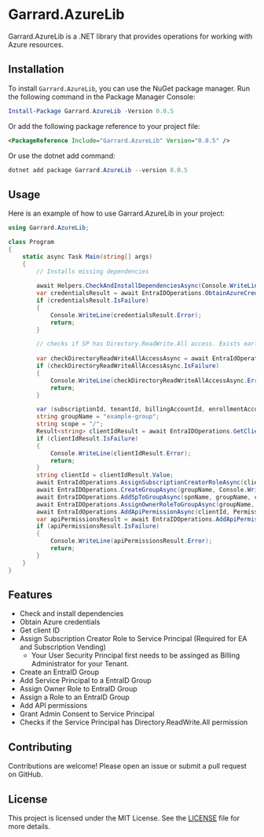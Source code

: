 # Garrard.AzureLib

Garrard.AzureLib is a .NET library that provides operations for working with Azure resources.

## Installation

To install `Garrard.AzureLib`, you can use the NuGet package manager. Run the following command in the Package Manager Console:

```powershell
Install-Package Garrard.AzureLib -Version 0.0.5
```

Or add the following package reference to your project file:

```xml
<PackageReference Include="Garrard.AzureLib" Version="0.0.5" />
```

Or use the dotnet add command:

```powershell
dotnet add package Garrard.AzureLib --version 0.0.5
```

## Usage

Here is an example of how to use Garrard.AzureLib in your project:

```csharp
using Garrard.AzureLib;

class Program
{
    static async Task Main(string[] args)
    {
        // Installs missing dependencies
        
        await Helpers.CheckAndInstallDependenciesAsync(Console.WriteLine);
        var credentialsResult = await EntraIDOperations.ObtainAzureCredentialsAsync(Console.WriteLine);
        if (credentialsResult.IsFailure)
        {
            Console.WriteLine(credentialsResult.Error);
            return;
        }

        // checks if SP has Directory.ReadWrite.All access. Exists early if user and not SP.
        
        var checkDirectoryReadWriteAllAccessAsync = await EntraIdOperations.CheckIfServicePrincipalHasDirectoryReadWriteAllAccessAsync(Console.WriteLine);
        if (checkDirectoryReadWriteAllAccessAsync.IsFailure)
        {
            Console.WriteLine(checkDirectoryReadWriteAllAccessAsync.Error);
            return;
        }

        var (subscriptionId, tenantId, billingAccountId, enrollmentAccountId, spnName) = credentialsResult.Value;
        string groupName = "example-group";
        string scope = "/";
        Result<string> clientIdResult = await EntraIDOperations.GetClientIdAsync(spnName, Console.WriteLine);
        if (clientIdResult.IsFailure)
        {
            Console.WriteLine(clientIdResult.Error);
            return;
        }
        string clientId = clientIdResult.Value;
        await EntraIdOperations.AssignSubscriptionCreatorRoleAsync(clientId, tenantId, billingAccountId, enrollmentAccountId, Console.WriteLine);
        await EntraIDOperations.CreateGroupAsync(groupName, Console.WriteLine);
        await EntraIDOperations.AddSpToGroupAsync(spnName, groupName, clientId, Console.WriteLine);
        await EntraIDOperations.AssignOwnerRoleToGroupAsync(groupName, clientId, scope, Console.WriteLine);
        await EntraIdOperations.AddApiPermissionAsync(clientId, PermissionIds.APPLICATION_READWRITE_ALL);
        var apiPermissionsResult = await EntraIDOperations.AddApiPermissionsAsync(clientId, Console.WriteLine);
        if (apiPermissionsResult.IsFailure)
        {
            Console.WriteLine(apiPermissionsResult.Error);
            return;
        }
    }
}
```

## Features

- Check and install dependencies
- Obtain Azure credentials
- Get client ID
- Assign Subscription Creator Role to Service Principal (Required for EA and Subscription Vending)
  - Your User Security Principal first needs to be assinged as Billing Administrator for your Tenant.
- Create an EntraID Group
- Add Service Principal to a EntraID Group
- Assign Owner Role to EntraID Group
- Assign a Role to an EntraID Group
- Add API permissions
- Grant Admin Consent to Service Principal
- Checks if the Service Principal has Directory.ReadWrite.All permission

## Contributing

Contributions are welcome! Please open an issue or submit a pull request on GitHub.

## License

This project is licensed under the MIT License. See the [LICENSE](https://github.com/garrardkitchen/azure-library/blob/main/LICENSE) file for more details.
